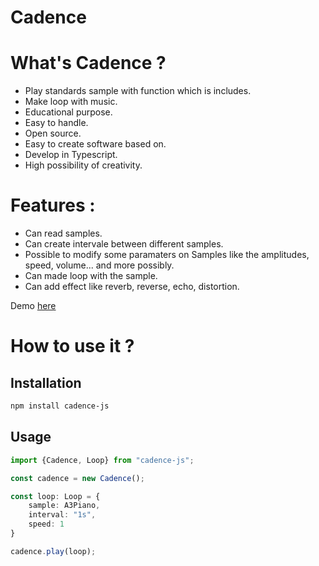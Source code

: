 # Cadence

# What's Cadence ?
- Play standards sample with function which is includes.
- Make loop with music.
- Educational purpose.
- Easy to handle.
- Open source.
- Easy to create software based on.
- Develop in Typescript.
- High possibility of creativity.

# Features :
- Can read samples.
- Can create intervale between different samples.
- Possible to modify some paramaters on Samples like the amplitudes, speed, volume... and more possibly.
- Can made loop with the sample.
- Can add effect like reverb, reverse, echo, distortion.

Demo [here](http://timothee-durand.github.io/cadence) 

# How to use it ?

## Installation

```bash
npm install cadence-js
```

## Usage

```typescript
import {Cadence, Loop} from "cadence-js";

const cadence = new Cadence();

const loop: Loop = {
    sample: A3Piano,
    interval: "1s",
    speed: 1
}

cadence.play(loop);
```